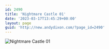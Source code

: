 ```yaml
---
id: 2490
title: 'Nightmare Castle 01'
date: '2023-03-17T13:45:29+00:00'
layout: page
guid: 'http://new.andydixon.com/?page_id=2490'
---
```


![Nightmare Castle 01](https://i0.wp.com/assets.g8x2.ldn.idrivee2-23.com/posters/Nightmare%20Castle%2001%200.jpg?w=1200&ssl=1 "Nightmare Castle 01")